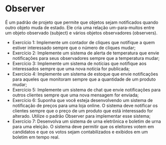 # Observer


É um padrão de projeto que permite que objetos sejam notificados quando outro objeto muda de estado. Ele cria uma relação um-para-muitos entre um objeto observado (subject) e vários objetos observadores (observers).


- Exercício 1: Implemente um contador de cliques que notifique a quem estiver interessado sempre que o número de cliques mudar;
- Exercício 2: Implemente um sistema de alerta de temperatura que envie notificações para seus observadores sempre que a temperatura mudar;
- Exercício 3: Implemente um sistema de notícias que notifique aos interessados sempre que uma nova notícia for publicada;
- Exercício 4: Implemente um sistema de estoque que envie notificações para aqueles que monitoram sempre que a quantidade de um produto mudar;
- Exercício 5: Implemente um sistema de chat que envie notificações para outros clientes sempre que uma nova mensagem for enviada; 
- Exercício 6: Suponha que você esteja desenvolvendo um sistema de notificação de preços para uma
loja online. O sistema deve notificar os clientes sempre que o preço de um produto que está
interessado for alterado. Utilize o padrão Observer para implementar esse sistema;
- Exercício 7: Desenvolva um sistema de urna eletrônica e boletim de urna para uma eleição. O
sistema deve permitir que os eleitores votem em candidatos e que os votos sejam
contabilizados e exibidos em um boletim em tempo real. 